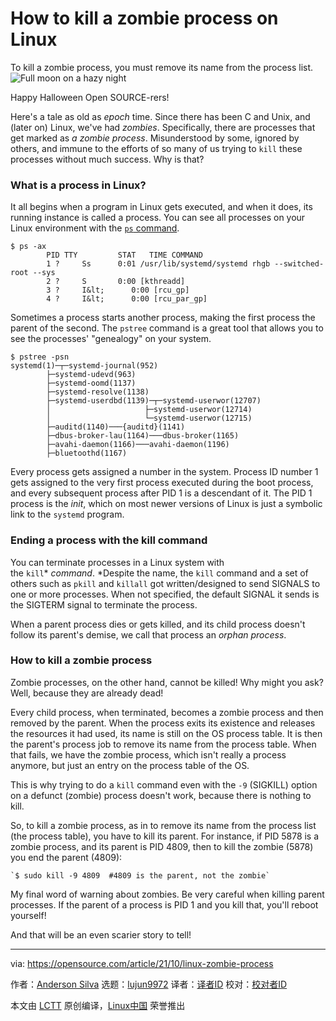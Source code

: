 [#]: subject: "How to kill a zombie process on Linux"
[#]: via: "https://opensource.com/article/21/10/linux-zombie-process"
[#]: author: "Anderson Silva https://opensource.com/users/ansilva"
[#]: collector: "lujun9972"
[#]: translator: "wxy"
[#]: reviewer: " "
[#]: publisher: " "
[#]: url: " "

How to kill a zombie process on Linux
======
To kill a zombie process, you must remove its name from the process
list.
![Full moon on a hazy night][1]

Happy Halloween Open SOURCE-rers!

Here's a tale as old as _epoch_ time. Since there has been C and Unix, and (later on) Linux, we've had _zombies_. Specifically, there are processes that get marked as _a zombie process_. Misunderstood by some, ignored by others, and immune to the efforts of so many of us trying to `kill` these processes without much success. Why is that?

### What is a process in Linux?

It all begins when a program in Linux gets executed, and when it does, its running instance is called a process. You can see all processes on your Linux environment with the [`ps` command][2].


```
$ ps -ax
        PID TTY         STAT   TIME COMMAND
        1 ?     Ss      0:01 /usr/lib/systemd/systemd rhgb --switched-root --sys
        2 ?     S       0:00 [kthreadd]
        3 ?     I&lt;      0:00 [rcu_gp]
        4 ?     I&lt;      0:00 [rcu_par_gp]
```

Sometimes a process starts another process, making the first process the parent of the second. The `pstree` command is a great tool that allows you to see the processes' "genealogy" on your system.


```
$ pstree -psn
systemd(1)─┬─systemd-journal(952)
        ├─systemd-udevd(963)
        ├─systemd-oomd(1137)
        ├─systemd-resolve(1138)
        ├─systemd-userdbd(1139)─┬─systemd-userwor(12707)
        │                     ├─systemd-userwor(12714)
        │                     └─systemd-userwor(12715)
        ├─auditd(1140)───{auditd}(1141)
        ├─dbus-broker-lau(1164)───dbus-broker(1165)
        ├─avahi-daemon(1166)───avahi-daemon(1196)
        ├─bluetoothd(1167)
```

Every process gets assigned a number in the system. Process ID number 1 gets assigned to the very first process executed during the boot process, and every subsequent process after PID 1 is a descendant of it. The PID 1 process is the _init_, which on most newer versions of Linux is just a symbolic link to the `systemd` program.

### Ending a process with the kill command

You can terminate processes in a Linux system with the `kill`* _command_. *Despite the name, the `kill` command and a set of others such as `pkill` and `killall` got written/designed to send SIGNALS to one or more processes. When not specified, the default SIGNAL it sends is the SIGTERM signal to terminate the process.

When a parent process dies or gets killed, and its child process doesn't follow its parent's demise, we call that process an _orphan process_.

### How to kill a zombie process

Zombie processes, on the other hand, cannot be killed! Why might you ask? Well, because they are already dead!

Every child process, when terminated, becomes a zombie process and then removed by the parent. When the process exits its existence and releases the resources it had used, its name is still on the OS process table. It is then the parent's process job to remove its name from the process table. When that fails, we have the zombie process, which isn't really a process anymore, but just an entry on the process table of the OS.

This is why trying to do a `kill` command even with the `-9` (SIGKILL) option on a defunct (zombie) process doesn't work, because there is nothing to kill.

So, to kill a zombie process, as in to remove its name from the process list (the process table), you have to kill its parent. For instance, if PID 5878 is a zombie process, and its parent is PID 4809, then to kill the zombie (5878) you end the parent (4809):


```
`$ sudo kill -9 4809  #4809 is the parent, not the zombie`
```

My final word of warning about zombies. Be very careful when killing parent processes. If the parent of a process is PID 1 and you kill that, you'll reboot yourself!

And that will be an even scarier story to tell!

--------------------------------------------------------------------------------

via: https://opensource.com/article/21/10/linux-zombie-process

作者：[Anderson Silva][a]
选题：[lujun9972][b]
译者：[译者ID](https://github.com/译者ID)
校对：[校对者ID](https://github.com/校对者ID)

本文由 [LCTT](https://github.com/LCTT/TranslateProject) 原创编译，[Linux中国](https://linux.cn/) 荣誉推出

[a]: https://opensource.com/users/ansilva
[b]: https://github.com/lujun9972
[1]: https://opensource.com/sites/default/files/styles/image-full-size/public/lead-images/ganapathy-kumar-unsplash.jpg?itok=5-DT99NA (Full moon on a hazy night)
[2]: https://opensource.com/article/21/8/linux-procps-ng
